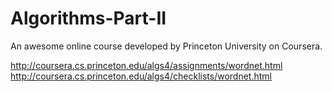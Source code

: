# Algorithms-Part-II
An awesome online course developed by Princeton University on Coursera.

http://coursera.cs.princeton.edu/algs4/assignments/wordnet.html
http://coursera.cs.princeton.edu/algs4/checklists/wordnet.html
